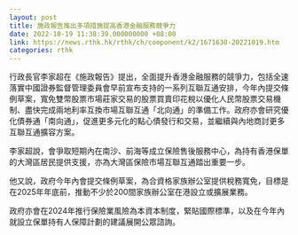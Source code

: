 ```yaml
---
layout: post
title: 施政報告推出多項措施提高香港金融服務競爭力
date: 2022-10-19 11:38:39.000000000 +08:00
link: https://news.rthk.hk/rthk/ch/component/k2/1671630-20221019.htm
categories: rthk
---
```


行政長官李家超在《施政報告》提出，全面提升香港金融服務的競爭力，包括全速落實中國證券監督管理委員會早前宣布支持的一系列互聯互通安排，今年內提交條例草案，寬免雙幣股票市場莊家交易的股票買賣印花稅以優化人民幣股票交易機制、盡快完成兩地利率互換市場互聯互通「北向通」的準備工作。政府亦會研究優化債券通「南向通」，促進更多元化的點心債發行和交易，並繼續與內地商討更多互聯互通擴容方案。

李家超說，會爭取短期內在南沙、前海等成立保險售後服務中心，為持有香港保單的大灣區居民提供支援，亦為大灣區保險市場互聯互通踏出重要一步。

他又說，政府今年內會提交條例草案，為合資格家族辦公室提供稅務寬免，目標是在2025年年底前，推動不少於200間家族辦公室在港設立或擴展業務。

政府亦會在2024年推行保險業風險為本資本制度，緊貼國際標準，以及在今年內就設立保單持有人保障計劃的建議展開公眾諮詢。
